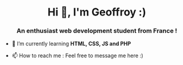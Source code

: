 <h1 align="center">Hi 👋, I'm Geoffroy :)</h1>
<h3 align="center">An enthusiast web development student from France !</h3>

- 🌱 I’m currently learning **HTML, CSS, JS and PHP**

- 📫 How to reach me : Feel free to message me here :)



<!---
Jojoaventurier/Jojoaventurier is a ✨ special ✨ repository because its `README.md` (this file) appears on your GitHub profile.
You can click the Preview link to take a look at your changes.
--->
